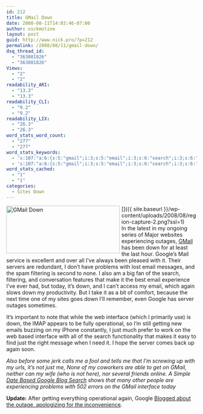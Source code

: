 ```yaml
---
id: 212
title: GMail Down
date: 2008-08-11T14:03:46-07:00
author: nickmoline
layout: post
guid: http://www.nick.pro/?p=212
permalink: /2008/08/11/gmail-down/
dsq_thread_id:
  - "363081826"
  - "363081826"
Views:
  - "2"
  - "2"
readability_ARI:
  - "13.3"
  - "13.3"
readability_CLI:
  - "9.2"
  - "9.2"
readability_LIX:
  - "26.3"
  - "26.3"
word_stats_word_count:
  - "277"
  - "277"
word_stats_keywords:
  - 's:107:"a:6:{s:5:"gmail";i:3;s:5:"email";i:3;s:6:"search";i:3;s:6:"google";i:3;s:9:"interface";i:3;s:4:"just";i:3;}";'
  - 's:107:"a:6:{s:5:"gmail";i:3;s:5:"email";i:3;s:6:"search";i:3;s:6:"google";i:3;s:9:"interface";i:3;s:4:"just";i:3;}";'
word_stats_cached:
  - "1"
  - "1"
categories:
  - Sites Down
---
```

[<img src="{{ site.baseurl }}/wp-content/uploads/2008/08/region-capture-2-300x126.png" alt="GMail Down" title="GMail Down" width="300" height="126" class="size-medium wp-image-210" align="left" style="margin-right:5px;margin-bottom:5px" data-recalc-dims="1" />]({{ site.baseurl }}/wp-content/uploads/2008/08/region-capture-2.png?ssl=1)  
In the latest in my ongoing series of Major websites experiencing outages, [GMail](http://www.gmail.com/) has been down for at least the last hour. Google&#8217;s Mail service is excellent and over all I&#8217;ve always been pleased with it. Their servers are redundant, I don&#8217;t have problems with lost email messages, and the spam filtering is second to none. I also am a big fan of the search, filtering, and conversation features that make it the best email experience I&#8217;ve ever had, but today, it&#8217;s down, and I can&#8217;t access my email, which again slows down my productivity. But I take it as a bit of comfort, because the next time one of my sites goes down I&#8217;ll remember, even Google has server outages sometimes.

It&#8217;s important to note that while the web interface (which I primarily use) is down, the IMAP appears to be fully operational, so I&#8217;m still getting new emails buzzing on my iPhone constantly, I just much prefer to work on the web based interface with all of the search functionality that makes it easy to find just the right message when I need it. I hope the server comes back up again soon.

_Also before some jerk calls me a fool and tells me that I&#8217;m screwing up with my urls, it&#8217;s not just me, None of my coworkers are able to get on GMail, neither can my wife (who is not here), nor several friends online. A Simple [Date Based Google Blog Search](http://blogsearch.google.com/blogsearch?q=gmail+502&ie=UTF-8&oe=utf-8&client=firefox-a&um=1&as_maxm=8&as_miny=2008&as_maxy=2008&as_minm=8&as_mind=11&as_maxd=11&as_drrb=b&ctz=420&c1cr=8%2F11%2F2008&c2cr=8%2F11%2F2008&btnD=Go) shows that many other people are experiencing problems with 502 errors on the GMail interface today_

**Update:** After getting everything operational again, Google [Blogged about the outage, apologizing for the inconvenience](http://gmailblog.blogspot.com/2008/08/we-feel-your-pain-and-were-sorry.html).